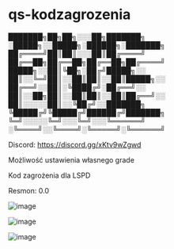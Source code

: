 # qs-kodzagrozenia

███████╗██╗██╗░░░██╗███████╗  ░█████╗░░█████╗░██████╗░███████╗
██╔════╝██║██║░░░██║██╔════╝  ██╔══██╗██╔══██╗██╔══██╗██╔════╝
█████╗░░██║╚██╗░██╔╝█████╗░░  ██║░░╚═╝██║░░██║██║░░██║█████╗░░
██╔══╝░░██║░╚████╔╝░██╔══╝░░  ██║░░██╗██║░░██║██║░░██║██╔══╝░░
██║░░░░░██║░░╚██╔╝░░███████╗  ╚█████╔╝╚█████╔╝██████╔╝███████╗
╚═╝░░░░░╚═╝░░░╚═╝░░░╚══════╝  ░╚════╝░░╚════╝░╚═════╝░╚══════╝

Discord: https://discord.gg/xKtv9wZgwd

Możliwość ustawienia własnego grade

Kod zagrożenia dla LSPD

Resmon: 0.0

![image](https://github.com/fivecode77/qs-kodzagrozenia/assets/93738037/e9862c73-1e31-4a11-9d36-d109bd50991a)

![image](https://github.com/fivecode77/qs-kodzagrozenia/assets/93738037/36f11e4d-ba89-47db-951e-d0e753821e09)

![image](https://github.com/fivecode77/qs-kodzagrozenia/assets/93738037/979cf626-ddac-40bb-ab20-e6fcd09bbff2)
